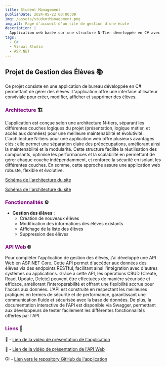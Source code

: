 ```yaml
---
title: Student Management
publishDate: 2024-05-22 00:00:00
img: /assets/studentManagement.png
img_alt: Page d'accueil d'un site de gestion d'une école
description: |
  Application web basée sur une structure N-Tier développée en C# avec l'IDE Visual Studio.
tags:
  - C#
  - Visual Studio
  - ASP.NET
---
```


## Projet de Gestion des Élèves 📚

Ce projet consiste en une application de bureau développée en C# permettant de gérer des élèves. L'application offre une interface utilisateur conviviale pour créer, modifier, afficher et supprimer des élèves.


### <font color="purple">Architecture</font> 🏗️

L'application est conçue selon une architecture N-tiers, séparant les différentes couches logiques du projet (présentation, logique métier, et accès aux données) pour une meilleure maintenabilité et évolutivité.
L'architecture N-tiers pour une application web offre plusieurs avantages clés : elle permet une séparation claire des préoccupations, améliorant ainsi la maintenabilité et la modularité. Cette structure facilite la réutilisation des composants, optimise les performances et la scalabilité en permettant de gérer chaque couche indépendamment, et renforce la sécurité en isolant les différentes couches. En somme, cette approche assure une application web robuste, flexible et évolutive.

<a href="https://github.com/N-BLET/ArchiNtier/blob/main/SchemaArchi/ArchitNtiersSite.pdf" target="_blank">Schéma de l'architecture du site</a>


<a href="https://github.com/N-BLET/ArchiNtier/blob/main/SchemaArchi/ArchitNtiersSite.pdf" target="_blank">Schéma de l'architecture du site</a>

### <font color="purple">Fonctionnalités</font> ⚙️

- **Gestion des élèves :**
  - Création de nouveaux élèves
  - Modification des informations des élèves existants
  - Affichage de la liste des élèves
  - Suppression des élèves

### <font color="purple">API Web</font> 🌐

Pour compléter l'application de gestion des élèves, j'ai développé une API Web en ASP.NET Core. Cette API permet d'accéder aux données des élèves via des endpoints RESTful, facilitant ainsi l'intégration avec d'autres systèmes ou applications. Grâce à cette API, les opérations CRUD (Create, Read, Update, Delete) peuvent être effectuées de manière sécurisée et efficace, améliorant l'interopérabilité et offrant une flexibilité accrue pour l'accès aux données. L'API est construite en respectant les meilleures pratiques en termes de sécurité et de performance, garantissant une communication fluide et sécurisée avec la base de données. De plus, la documentation interactive de l'API est disponible via Swagger, permettant aux développeurs de tester facilement les différentes fonctionnalités offertes par l'API.

### <font color="purple">Liens</font> 🔗
🎥 - <a href="https://1drv.ms/v/s!Anvag74D4iR_p3t6EjvUyPuJpDF6?e=ZVzFhX" target="_blank">Lien de la vidéo de présentation de l'application</a>

🎥 - <a href="https://1drv.ms/v/s!Anvag74D4iR_p3pNrJtzOf6KLuXA?e=6izNYQ" target="_blank">Lien de la vidéo de présentation de l'API Web</a>

<img src="https://github.githubassets.com/images/icons/emoji/octocat.png" alt="GitHub" width="15" height="15"> - <a href="https://github.com/N-BLET/TdCDA/" target="_blank">Lien vers le repository GitHub du l'application</a>
